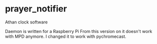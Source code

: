 # prayer_notifier
Athan clock software

Daemon is written for a Raspberry Pi
From this version on it doesn't work with MPD anymore.
I changed it to work with pychromecast.
